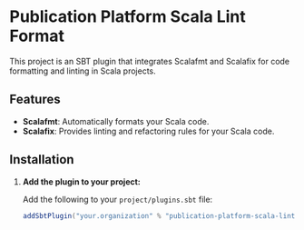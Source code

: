 # Publication Platform Scala Lint Format

This project is an SBT plugin that integrates Scalafmt and Scalafix for code formatting and linting in Scala projects.

## Features

- **Scalafmt**: Automatically formats your Scala code.
- **Scalafix**: Provides linting and refactoring rules for your Scala code.

## Installation

1. **Add the plugin to your project:**

   Add the following to your `project/plugins.sbt` file:
   ```scala
   addSbtPlugin("your.organization" % "publication-platform-scala-lint-format" % "1.0-SNAPSHOT")